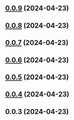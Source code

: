 

## [0.0.9](https://github.com/yeagerai/genlayer-cli/compare/v0.0.8...v0.0.9) (2024-04-23)

## [0.0.8](https://github.com/yeagerai/genlayer-cli/compare/v0.0.7...v0.0.8) (2024-04-23)

## [0.0.7](https://github.com/yeagerai/genlayer-cli/compare/v0.0.6...v0.0.7) (2024-04-23)

## [0.0.6](https://github.com/yeagerai/genlayer-cli/compare/v0.0.5...v0.0.6) (2024-04-23)

## [0.0.5](https://github.com/yeagerai/genlayer-cli/compare/v0.0.4...v0.0.5) (2024-04-23)

## [0.0.4](https://github.com/yeagerai/genlayer-cli/compare/v0.0.3...v0.0.4) (2024-04-23)

## 0.0.3 (2024-04-23)
